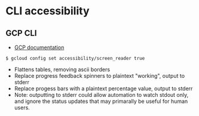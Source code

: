 # CLI accessibility 

## GCP CLI
- [GCP documentation](https://cloud.google.com/sdk/docs/enabling-accessibility-features)
```
$ gcloud config set accessibility/screen_reader true
```
- Flattens tables, removing ascii borders
- Replace progress feedback spinners to plaintext "working", output to stderr
- Replace progess bars with a plaintext percentage value, output to stderr
- Note: outputting to stderr could allow automation to watch stdout only, and ignore the status updates that may primarally be useful for human users.